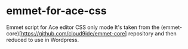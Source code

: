 # emmet-for-ace-css
Emmet script for Ace editor CSS only mode
It's taken from the (emmet-core)[https://github.com/cloud9ide/emmet-core] repository and then reduced to use in Wordpress.
